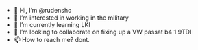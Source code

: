 - 👋 Hi, I’m @rudensho
- 👀 I’m interested in working in the military
- 🌱 I’m currently learning LKI
- 💞️ I’m looking to collaborate on fixing up a VW passat b4 1.9TDI
- 📫 How to reach me? dont.

<!---
rudensho/rudensho is a ✨ special ✨ repository because its `README.md` (this file) appears on your GitHub profile.
You can click the Preview link to take a look at your changes.
--->
